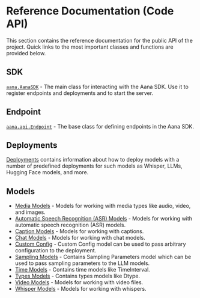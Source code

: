# Reference Documentation (Code API)

This section contains the reference documentation for the public API of the project. Quick links to the most important classes and functions are provided below.

## SDK

[`aana.AanaSDK`](./sdk.md#aana.AanaSDK) - The main class for interacting with the Aana SDK. Use it to register endpoints and deployments and to start the server.

## Endpoint

[`aana.api.Endpoint`](./endpoint.md#aana.api.Endpoint) - The base class for defining endpoints in the Aana SDK.

## Deployments

[Deployments](./deployments.md) contains information about how to deploy models with a number of predefined deployments for such models as Whisper, LLMs, Hugging Face models, and more.

## Models

- [Media Models](./models/media.md) - Models for working with media types like audio, video, and images.
- [Automatic Speech Recognition (ASR) Models](./models/asr.md) - Models for working with automatic speech recognition (ASR) models.
- [Caption Models](./models/captions.md) - Models for working with captions.
- [Chat Models](./models/chat.md) - Models for working with chat models.
- [Custom Config](./models/custom_config.md) - Custom Config model can be used to pass arbitrary configuration to the deployment.
- [Sampling Models](./models/sampling.md) - Contains Sampling Parameters model which can be used to pass sampling parameters to the LLM models.
- [Time Models](./models/time.md) - Contains time models like TimeInterval.
- [Types Models](./models/types.md) - Contains types models like Dtype.
- [Video Models](./models/video.md) - Models for working with video files.
- [Whisper Models](./models/whisper.md) - Models for working with whispers.

